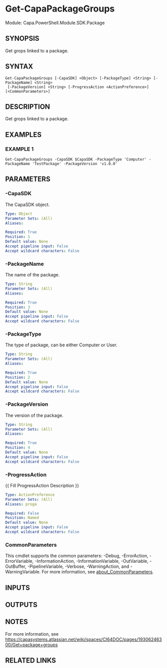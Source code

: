 # Get-CapaPackageGroups

Module: Capa.PowerShell.Module.SDK.Package

## SYNOPSIS
Get grops linked to a package.

## SYNTAX

```
Get-CapaPackageGroups [-CapaSDK] <Object> [-PackageType] <String> [-PackageName] <String>
 [-PackageVersion] <String> [-ProgressAction <ActionPreference>] [<CommonParameters>]
```

## DESCRIPTION
Get grops linked to a package.

## EXAMPLES

### EXAMPLE 1
```
Get-CapaPackageGroups -CapaSDK $CapaSDK -PackageType 'Computer' -PackageName 'TestPackage' -PackageVersion 'v1.0.0'
```

## PARAMETERS

### -CapaSDK
The CapaSDK object.

```yaml
Type: Object
Parameter Sets: (All)
Aliases:

Required: True
Position: 1
Default value: None
Accept pipeline input: False
Accept wildcard characters: False
```

### -PackageName
The name of the package.

```yaml
Type: String
Parameter Sets: (All)
Aliases:

Required: True
Position: 3
Default value: None
Accept pipeline input: False
Accept wildcard characters: False
```

### -PackageType
The type of package, can be either Computer or User.

```yaml
Type: String
Parameter Sets: (All)
Aliases:

Required: True
Position: 2
Default value: None
Accept pipeline input: False
Accept wildcard characters: False
```

### -PackageVersion
The version of the package.

```yaml
Type: String
Parameter Sets: (All)
Aliases:

Required: True
Position: 4
Default value: None
Accept pipeline input: False
Accept wildcard characters: False
```

### -ProgressAction
{{ Fill ProgressAction Description }}

```yaml
Type: ActionPreference
Parameter Sets: (All)
Aliases: proga

Required: False
Position: Named
Default value: None
Accept pipeline input: False
Accept wildcard characters: False
```

### CommonParameters
This cmdlet supports the common parameters: -Debug, -ErrorAction, -ErrorVariable, -InformationAction, -InformationVariable, -OutVariable, -OutBuffer, -PipelineVariable, -Verbose, -WarningAction, and -WarningVariable. For more information, see [about_CommonParameters](http://go.microsoft.com/fwlink/?LinkID=113216).

## INPUTS

## OUTPUTS

## NOTES
For more information, see https://capasystems.atlassian.net/wiki/spaces/CI64DOC/pages/19306246300/Get+package+groups

## RELATED LINKS
